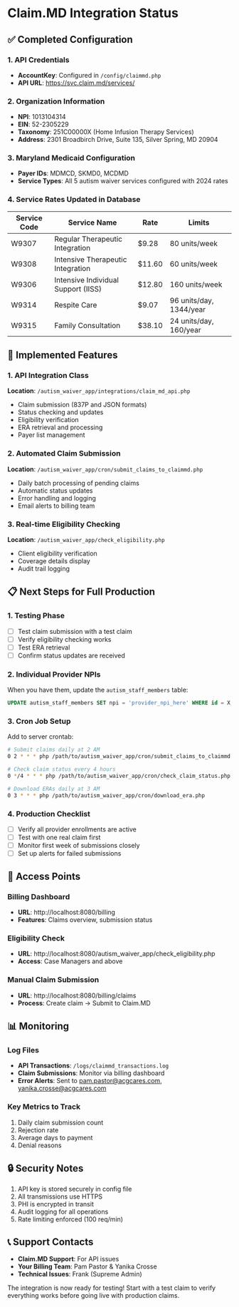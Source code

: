# Claim.MD Integration Status

## ✅ Completed Configuration

### 1. API Credentials
- **AccountKey**: Configured in `/config/claimmd.php`
- **API URL**: https://svc.claim.md/services/

### 2. Organization Information
- **NPI**: 1013104314
- **EIN**: 52-2305229
- **Taxonomy**: 251C00000X (Home Infusion Therapy Services)
- **Address**: 2301 Broadbirch Drive, Suite 135, Silver Spring, MD 20904

### 3. Maryland Medicaid Configuration
- **Payer IDs**: MDMCD, SKMD0, MCDMD
- **Service Types**: All 5 autism waiver services configured with 2024 rates

### 4. Service Rates Updated in Database
| Service Code | Service Name | Rate | Limits |
|-------------|--------------|------|---------|
| W9307 | Regular Therapeutic Integration | $9.28 | 80 units/week |
| W9308 | Intensive Therapeutic Integration | $11.60 | 60 units/week |
| W9306 | Intensive Individual Support (IISS) | $12.80 | 160 units/week |
| W9314 | Respite Care | $9.07 | 96 units/day, 1344/year |
| W9315 | Family Consultation | $38.10 | 24 units/day, 160/year |

## 🚀 Implemented Features

### 1. API Integration Class
**Location**: `/autism_waiver_app/integrations/claim_md_api.php`
- Claim submission (837P and JSON formats)
- Status checking and updates
- Eligibility verification
- ERA retrieval and processing
- Payer list management

### 2. Automated Claim Submission
**Location**: `/autism_waiver_app/cron/submit_claims_to_claimmd.php`
- Daily batch processing of pending claims
- Automatic status updates
- Error handling and logging
- Email alerts to billing team

### 3. Real-time Eligibility Checking
**Location**: `/autism_waiver_app/check_eligibility.php`
- Client eligibility verification
- Coverage details display
- Audit trail logging

## 📋 Next Steps for Full Production

### 1. Testing Phase
- [ ] Test claim submission with a test claim
- [ ] Verify eligibility checking works
- [ ] Test ERA retrieval
- [ ] Confirm status updates are received

### 2. Individual Provider NPIs
When you have them, update the `autism_staff_members` table:
```sql
UPDATE autism_staff_members SET npi = 'provider_npi_here' WHERE id = X;
```

### 3. Cron Job Setup
Add to server crontab:
```bash
# Submit claims daily at 2 AM
0 2 * * * php /path/to/autism_waiver_app/cron/submit_claims_to_claimmd.php

# Check claim status every 4 hours
0 */4 * * * php /path/to/autism_waiver_app/cron/check_claim_status.php

# Download ERAs daily at 3 AM
0 3 * * * php /path/to/autism_waiver_app/cron/download_era.php
```

### 4. Production Checklist
- [ ] Verify all provider enrollments are active
- [ ] Test with one real claim first
- [ ] Monitor first week of submissions closely
- [ ] Set up alerts for failed submissions

## 🔧 Access Points

### Billing Dashboard
- **URL**: http://localhost:8080/billing
- **Features**: Claims overview, submission status

### Eligibility Check
- **URL**: http://localhost:8080/autism_waiver_app/check_eligibility.php
- **Access**: Case Managers and above

### Manual Claim Submission
- **URL**: http://localhost:8080/billing/claims
- **Process**: Create claim → Submit to Claim.MD

## 📊 Monitoring

### Log Files
- **API Transactions**: `/logs/claimmd_transactions.log`
- **Claim Submissions**: Monitor via billing dashboard
- **Error Alerts**: Sent to pam.pastor@acgcares.com, yanika.crosse@acgcares.com

### Key Metrics to Track
1. Daily claim submission count
2. Rejection rate
3. Average days to payment
4. Denial reasons

## 🔒 Security Notes

1. API key is stored securely in config file
2. All transmissions use HTTPS
3. PHI is encrypted in transit
4. Audit logging for all operations
5. Rate limiting enforced (100 req/min)

## 📞 Support Contacts

- **Claim.MD Support**: For API issues
- **Your Billing Team**: Pam Pastor & Yanika Crosse
- **Technical Issues**: Frank (Supreme Admin)

The integration is now ready for testing! Start with a test claim to verify everything works before going live with production claims.